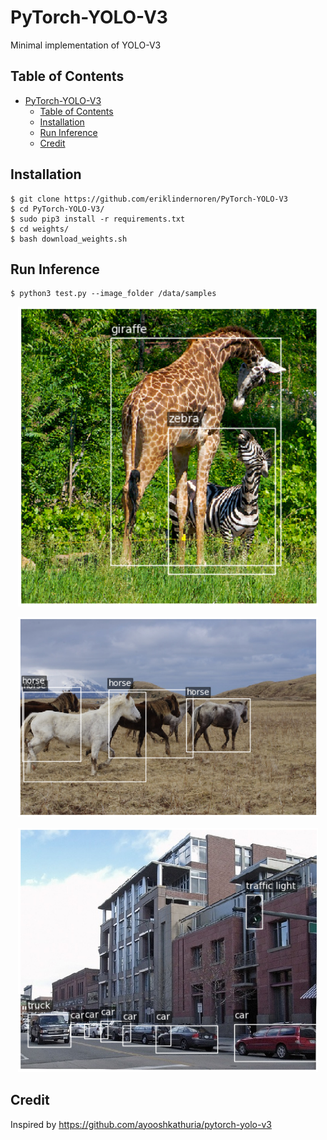 # PyTorch-YOLO-V3
Minimal implementation of YOLO-V3

## Table of Contents
- [PyTorch-YOLO-V3](#pytorch-yolo-v3)
  * [Table of Contents](#table-of-contents)
  * [Installation](#installation)
  * [Run Inference](#run-inference)
  * [Credit](#credit)

## Installation
    $ git clone https://github.com/eriklindernoren/PyTorch-YOLO-V3
    $ cd PyTorch-YOLO-V3/
    $ sudo pip3 install -r requirements.txt
    $ cd weights/
    $ bash download_weights.sh
    
## Run Inference
    $ python3 test.py --image_folder /data/samples
   
<p align="center"><img src="outputs/2_0.png" width="480"\></p>
<p align="center"><img src="outputs/3_0.png" width="480"\></p>
<p align="center"><img src="outputs/6_0.png" width="480"\></p>

## Credit
Inspired by https://github.com/ayooshkathuria/pytorch-yolo-v3
